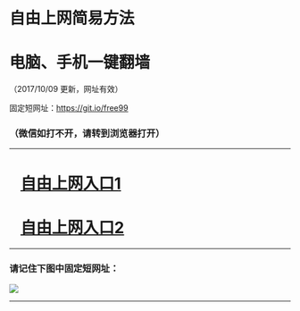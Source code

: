 ﻿# 自由上网简易方法

# 电脑、手机一键翻墙

（2017/10/09 更新，网址有效）

固定短网址：https://git.io/free99

### （微信如打不开，请转到浏览器打开）


***





# &nbsp;&nbsp; <a href="http://ft1585721214.fwq-tz-1001.info/fwqtz01.html?t=10090015033 " target="_blank">自由上网入口1</a>
# &nbsp;&nbsp; <a href="http://ft2676912209.fwq-tz-1002.info/fwqtz02.html?t=100900117753 " target="_blank">自由上网入口2</a>
***

### 请记住下图中固定短网址：

<img src="https://s3-us-west-2.amazonaws.com/fwq-1001/yjfq-20170905okok.png" /> 


***

